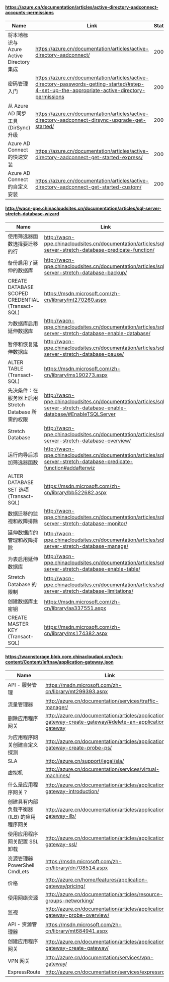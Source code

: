 #### https://azure.cn/documentation/articles/active-directory-aadconnect-accounts-permissions
| Name | Link | State |
| ---- | ---- | ----- |
| 将本地标识与 Azure Active Directory 集成 | https://azure.cn/documentation/articles/active-directory-aadconnect/ | 200 |
| 密码管理入门 | https://azure.cn/documentation/articles/active-directory-passwords-getting-started/#step-4-set-up-the-appropriate-active-directory-permissions | 200 |
| 从 Azure AD 同步工具 (DirSync) 升级 | https://azure.cn/documentation/articles/active-directory-aadconnect-dirsync-upgrade-get-started/ | 200 |
| Azure AD Connect 的快速安装 | https://azure.cn/documentation/articles/active-directory-aadconnect-get-started-express/ | 200 |
| Azure AD Connect 的自定义安装 | https://azure.cn/documentation/articles/active-directory-aadconnect-get-started-custom/ | 200 |
#### http://wacn-ppe.chinacloudsites.cn/documentation/articles/sql-server-stretch-database-wizard
| Name | Link | State |
| ---- | ---- | ----- |
| 使用筛选器函数选择要迁移的行 | http://wacn-ppe.chinacloudsites.cn/documentation/articles/sql-server-stretch-database-predicate-function/ | 200 |
| 备份启用了延伸的数据库 | http://wacn-ppe.chinacloudsites.cn/documentation/articles/sql-server-stretch-database-backup/ | 200 |
| CREATE DATABASE SCOPED CREDENTIAL (Transact-SQL) | https://msdn.microsoft.com/zh-cn/library/mt270260.aspx | 200 |
| 为数据库启用延伸数据库 | http://wacn-ppe.chinacloudsites.cn/documentation/articles/sql-server-stretch-database-enable-database/ | 200 |
| 暂停和恢复延伸数据库 | http://wacn-ppe.chinacloudsites.cn/documentation/articles/sql-server-stretch-database-pause/ | 200 |
| ALTER TABLE (Transact-SQL) | https://msdn.microsoft.com/zh-cn/library/ms190273.aspx | 200 |
| 先决条件：在服务器上启用 Stretch Database 所需的权限 | http://wacn-ppe.chinacloudsites.cn/documentation/articles/sql-server-stretch-database-enable-database/#EnableTSQLServer | 200 |
| Stretch Database | http://wacn-ppe.chinacloudsites.cn/documentation/articles/sql-server-stretch-database-overview/ | 200 |
| 运行向导后添加筛选器函数 | http://wacn-ppe.chinacloudsites.cn/documentation/articles/sql-server-stretch-database-predicate-function#addafterwiz | 200 |
| ALTER DATABASE SET 选项 (Transact-SQL) | https://msdn.microsoft.com/zh-cn/library/bb522682.aspx | 200 |
| 数据迁移的监视和故障排除 | http://wacn-ppe.chinacloudsites.cn/documentation/articles/sql-server-stretch-database-monitor/ | 200 |
| 延伸数据库的管理和故障排除 | http://wacn-ppe.chinacloudsites.cn/documentation/articles/sql-server-stretch-database-manage/ | 200 |
| 为表启用延伸数据库 | http://wacn-ppe.chinacloudsites.cn/documentation/articles/sql-server-stretch-database-enable-table/ | 200 |
| Stretch Database 的限制 | http://wacn-ppe.chinacloudsites.cn/documentation/articles/sql-server-stretch-database-limitations/ | 200 |
| 创建数据库主密钥 | https://msdn.microsoft.com/zh-cn/library/aa337551.aspx | 200 |
| CREATE MASTER KEY (Transact-SQL) | https://msdn.microsoft.com/zh-cn/library/ms174382.aspx | 200 |
#### https://wacnstorage.blob.core.chinacloudapi.cn/tech-content/Content/leftnav/application-gateway.json
| Name | Link | State |
| ---- | ---- | ----- |
| API - 服务管理 | https://msdn.microsoft.com/zh-cn/library/mt299393.aspx | 200 |
| 流量管理器 | http://azure.cn/documentation/services/traffic-manager/ | 200 |
| 删除应用程序网关 | http://azure.cn/documentation/articles/application-gateway-create-gateway/#delete-an-application-gateway | 200 |
| 为应用程序网关创建自定义探测 | http://azure.cn/documentation/articles/application-gateway-create-probe-ps/ | 200 |
| SLA | http://azure.cn/support/legal/sla/ | 200 |
| 虚拟机 | http://azure.cn/documentation/services/virtual-machines/ | 200 |
| 什么是应用程序网关？ | http://azure.cn/documentation/articles/application-gateway-introduction/ | 200 |
| 创建具有内部负载平衡器 (ILB) 的应用程序网关 | http://azure.cn/documentation/articles/application-gateway-ilb/ | 200 |
| 使用应用程序网关配置 SSL 卸载 | http://azure.cn/documentation/articles/application-gateway-ssl/ | 200 |
| 资源管理器 PowerShell CmdLets | https://msdn.microsoft.com/zh-cn/library/dn708514.aspx | 200 |
| 价格 | http://azure.cn/home/features/application-gateway/pricing/ | 200 |
| 使用网络资源 | http://azure.cn/documentation/articles/resource-groups-networking/ | 200 |
| 监视 | http://azure.cn/documentation/articles/application-gateway-probe-overview/ | 200 |
| API - 资源管理器 | https://msdn.microsoft.com/zh-cn/library/mt684941.aspx | 200 |
| 创建应用程序网关 | http://azure.cn/documentation/articles/application-gateway-create-gateway/ | 200 |
| VPN 网关 | http://azure.cn/documentation/services/vpn-gateway/ | 200 |
| ExpressRoute | http://azure.cn/documentation/services/expressroute/ | 200 |
